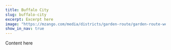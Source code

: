 ```yaml
---
title: Buffalo City
slug: buffalo-city
excerpt: Excerpt here
image: "https://mzango.com/media/districts/garden-route/garden-route-western-cape.jpg"
show_in_nav: true
---
```

Content here